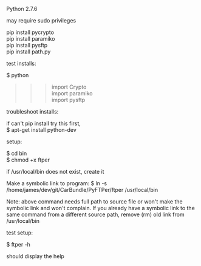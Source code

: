 Python 2.7.6

may require sudo privileges

pip install pycrypto <br />
pip install paramiko <br />
pip install pysftp <br />
pip install path.py

test installs:

$ python <br />
>>> import Crypto <br />
>>> import paramiko <br />
>>> import pysftp

troubleshoot installs:

if can't pip install try this first, <br />
$ apt-get install python-dev

setup:

$ cd bin <br />
$ chmod +x ftper

if /usr/local/bin does not exist, create it

Make a symbolic link to program:
$ ln -s /home/james/dev/git/CarBundle/PyFTPer/ftper /usr/local/bin

Note: above command needs full path to source file or won't make the
symbolic link and won't complain. If you already have a symbolic link
to the same command from a different source path, remove (rm) old link
from /usr/local/bin

test setup:

$ ftper -h

should display the help
